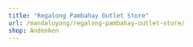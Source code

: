 ```yaml
---
title: "Regalong Pambahay Outlet Store"
url: /mandaluyong/regalong-pambahay-outlet-store/
shop: Andenken
---
```

